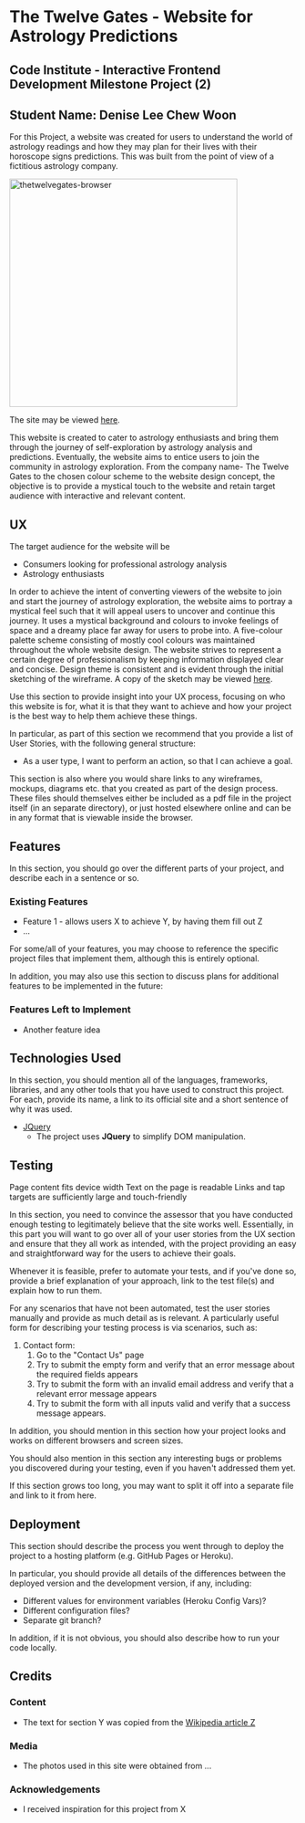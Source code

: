 # The Twelve Gates - Website for Astrology Predictions 
##  Code Institute - Interactive Frontend Development Milestone Project (2)
##  Student Name: Denise Lee Chew Woon

For this Project, a website was created for users to understand the world of astrology readings and how they may plan for their lives with their horoscope signs predictions. This was built from the point of view of a fictitious astrology company.

<a href="https://ibb.co/6wDnDj4"><a href="https://ibb.co/6wDnDj4"><img src="https://i.ibb.co/r0575DZ/thetwelvegates-browser.png"  width="400" alt="thetwelvegates-browser" border="0"></a>

The site may be viewed [here](https://deniseleechewwoon.github.io/project-2-thetwelvegates/index.html).

This website is created to cater to astrology enthusiasts and bring them 
through the journey of self-exploration by astrology analysis and predictions. Eventually, the website aims to entice users to join the community in astrology exploration. From the company name- The Twelve Gates to the chosen colour scheme to the website design concept, the objective is to provide a mystical touch to the website and retain target audience with interactive and relevant content.

## UX

The target audience for the website will be
* Consumers looking for professional astrology analysis
* Astrology enthusiasts

In order to achieve the intent of converting viewers of the website to join and start the journey of astrology exploration, the website aims to portray a mystical feel such that it will appeal users to uncover and continue this journey. It uses a mystical background and colours to invoke feelings of space and a dreamy place far away for users to probe into. A five-colour palette scheme consisting of mostly cool colours was maintained throughout the whole website design. The website strives to represent a certain degree of professionalism by keeping information displayed clear and concise. Design theme is consistent and is evident through the initial sketching of the wireframe. A copy of the sketch may be viewed [here](https://drive.google.com/file/d/1ATZ9VVzVksHhqBNzuDIiaaciW4HLD4UN/view?usp=sharing).


 
Use this section to provide insight into your UX process, focusing on who this website is for, what it is that they want to achieve and how your project is the best way to help them achieve these things.

In particular, as part of this section we recommend that you provide a list of User Stories, with the following general structure:
- As a user type, I want to perform an action, so that I can achieve a goal.

This section is also where you would share links to any wireframes, mockups, diagrams etc. that you created as part of the design process. These files should themselves either be included as a pdf file in the project itself (in an separate directory), or just hosted elsewhere online and can be in any format that is viewable inside the browser.

## Features

In this section, you should go over the different parts of your project, and describe each in a sentence or so.
 
### Existing Features
- Feature 1 - allows users X to achieve Y, by having them fill out Z
- ...

For some/all of your features, you may choose to reference the specific project files that implement them, although this is entirely optional.

In addition, you may also use this section to discuss plans for additional features to be implemented in the future:

### Features Left to Implement
- Another feature idea

## Technologies Used

In this section, you should mention all of the languages, frameworks, libraries, and any other tools that you have used to construct this project. For each, provide its name, a link to its official site and a short sentence of why it was used.

- [JQuery](https://jquery.com)
    - The project uses **JQuery** to simplify DOM manipulation.


## Testing

Page content fits device width
Text on the page is readable
Links and tap targets are sufficiently large and touch-friendly

In this section, you need to convince the assessor that you have conducted enough testing to legitimately believe that the site works well. Essentially, in this part you will want to go over all of your user stories from the UX section and ensure that they all work as intended, with the project providing an easy and straightforward way for the users to achieve their goals.

Whenever it is feasible, prefer to automate your tests, and if you've done so, provide a brief explanation of your approach, link to the test file(s) and explain how to run them.

For any scenarios that have not been automated, test the user stories manually and provide as much detail as is relevant. A particularly useful form for describing your testing process is via scenarios, such as:

1. Contact form:
    1. Go to the "Contact Us" page
    2. Try to submit the empty form and verify that an error message about the required fields appears
    3. Try to submit the form with an invalid email address and verify that a relevant error message appears
    4. Try to submit the form with all inputs valid and verify that a success message appears.

In addition, you should mention in this section how your project looks and works on different browsers and screen sizes.

You should also mention in this section any interesting bugs or problems you discovered during your testing, even if you haven't addressed them yet.

If this section grows too long, you may want to split it off into a separate file and link to it from here.

## Deployment

This section should describe the process you went through to deploy the project to a hosting platform (e.g. GitHub Pages or Heroku).

In particular, you should provide all details of the differences between the deployed version and the development version, if any, including:
- Different values for environment variables (Heroku Config Vars)?
- Different configuration files?
- Separate git branch?

In addition, if it is not obvious, you should also describe how to run your code locally.


## Credits

### Content
- The text for section Y was copied from the [Wikipedia article Z](https://en.wikipedia.org/wiki/Z)

### Media
- The photos used in this site were obtained from ...

### Acknowledgements

- I received inspiration for this project from X